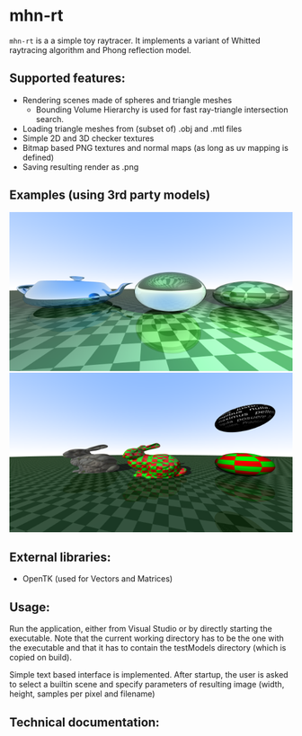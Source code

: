# mhn-rt

`mhn-rt` is a a simple toy raytracer. It implements a variant of Whitted raytracing algorithm and Phong reflection model.

## Supported features:
- Rendering scenes made of spheres and triangle meshes
	- Bounding Volume Hierarchy is used for fast ray-triangle intersection search.
- Loading triangle meshes from (subset of) .obj and .mtl files
- Simple 2D and 3D checker textures
- Bitmap based PNG textures and normal maps (as long as uv mapping is defined)
- Saving resulting render as .png

## Examples (using 3rd party models)
[![Example scene: refractions and reflection](img/scene2.png)](img/scene2_hd.png)
[![Example scene: textures](img/TestScene2_360p_100.png)](img/TestScene3_hd_64.png)

## External libraries:
- OpenTK (used for Vectors and Matrices)

## Usage:
Run the application, either from Visual Studio or by directly starting the executable. Note that the current working directory has to be the one with the executable and that it has to contain the testModels directory (which is copied on build).

Simple text based interface is implemented. After startup, the user is asked to select a builtin scene and specify parameters of resulting image (width, height, samples per pixel and filename)

## Technical documentation:
